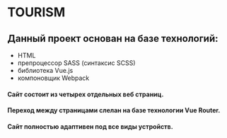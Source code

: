 # TOURISM

## Данный проект основан на базе технологий:
- HTML
- препроцессор SASS (синтаксис SCSS)
- библиотека Vue.js
- компоновщик Webpack

#### Сайт состоит из четырех отдельных веб страниц.
#### Переход между страницами слелан на базе технологии Vue Router.
#### Сайт полностью адаптивен под все виды устройств.
